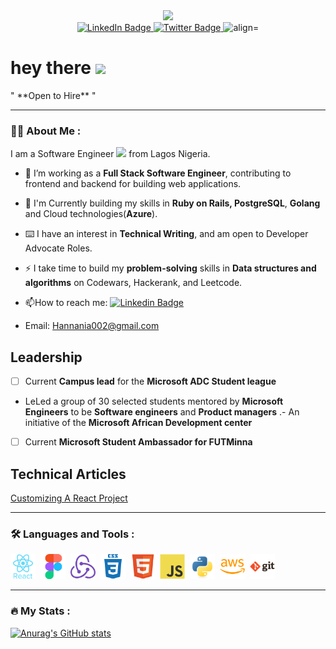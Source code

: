 <div id="header" align="center">
  <img src="https://media.giphy.com/media/M9gbBd9nbDrOTu1Mqx/giphy.gif" width="100"/>
</div>


<div id=" badges" align=" center" >
  <a href="https://www.linkedin.com/in/shedrack-sunday">
    <img src="https://img.shields.io/badge/LinkedIn-blue?style=for-the-badge&logo=linkedin&logoColor=white" alt="LinkedIn Badge"/>
  </a>
 


  <a href="https://twitter.com/DeleSundayS">
    <img src="https://img.shields.io/badge/Twitter-blue?style=for-the-badge&logo=twitter&logoColor=white" alt="Twitter Badge"/>
  </a>
<img src="https://komarev.com/ghpvc/?username=Shedrack-Sunday&style=flat-square&color=gray" alt=" align=" center" />


</div>



<h1>
  hey there
  <img src="https://media.giphy.com/media/hvRJCLFzcasrR4ia7z/giphy.gif" width="30px"/>
</h1>
" **Open to Hire** "

---

### :man_technologist: About Me :
I am a Software Engineer <img src="https://media.giphy.com/media/WUlplcMpOCEmTGBtBW/giphy.gif" width="30"> from Lagos Nigeria.


- :telescope: I’m working as a **Full Stack Software Engineer**, contributing to frontend and backend for building web applications.

- :seedling: I'm Currently building my skills in **Ruby on  Rails, PostgreSQL**, **Golang** and Cloud technologies(**Azure**).

- :keyboard: I have an interest in **Technical Writing**, and am open to Developer Advocate Roles.

- :zap: I take time to build my **problem-solving** skills in **Data structures and algorithms** on Codewars, Hackerank, and Leetcode.

- :mailbox:How to reach me: [![Linkedin Badge](https://img.shields.io/badge/-Shedrack-blue?style=flat&logo=Linkedin&logoColor=white)]()

- Email: Hannania002@gmail.com 

## Leadership 
- [ ] Current **Campus lead** for the **Microsoft ADC Student league** 
- LeLed a group of 30 selected students mentored by **Microsoft Engineers** to be **Software engineers** and **Product managers** .- An initiative of the **Microsoft African Development center**
- [ ] Current **Microsoft Student Ambassador for FUTMinna**
## Technical Articles
[Customizing A React Project](https://shedracksunday.hashnode.dev/customizing-a-react-project)

---

### :hammer_and_wrench: Languages and Tools :

<div>
  <img src="https://github.com/devicons/devicon/blob/master/icons/react/react-original-wordmark.svg" title=" React" alt=" React" width="40" height="40"/>&nbsp;
  <img src="https://github.com/devicons/devicon/blob/master/icons/figma/figma-original.svg" title="figma" alt="figma" width="40" height="40"/>&nbsp;
  <img src="https://github.com/devicons/devicon/blob/master/icons/redux/redux-original.svg" title="Redux" alt="Redux " width="40" height="40"/>&nbsp;
  <img src="https://github.com/devicons/devicon/blob/master/icons/css3/css3-plain-wordmark.svg"  title=" CSS3" alt=" CSS" width="40" height="40"/>&nbsp;
  <img src="https://github.com/devicons/devicon/blob/master/icons/html5/html5-original.svg" title=" HTML5" alt=" HTML" width="40" height="40"/>&nbsp;
  <img src="https://github.com/devicons/devicon/blob/master/icons/javascript/javascript-original.svg" title=" JavaScript" alt="JavaScript" width="40" height="40"/>&nbsp;
  <img src="https://github.com/devicons/devicon/blob/master/icons/python/python-original.svg" title=" python" alt=" python" width="40" height="40"/>&nbsp;
  <img src="https://github.com/devicons/devicon/blob/master/icons/amazonwebservices/amazonwebservices-plain-wordmark.svg" title="AWS" alt="AWS" width="40" height="40"/>&nbsp;
  <img src="https://github.com/devicons/devicon/blob/master/icons/git/git-original-wordmark.svg" title=" Git" **alt="Git" width="40" height="40"/>

</div>

---

### :fire: My Stats :
[![Anurag's GitHub stats](https://github-readme-stats.vercel.app/api?username=Shedrack-Sunday)](https://github.com/anuraghazra/github-readme-stats)
